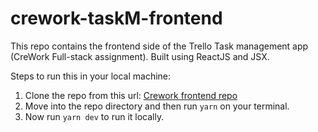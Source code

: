 # crework-taskM-frontend

This repo contains the frontend side of the Trello Task management app (CreWork Full-stack assignment). Built using ReactJS and JSX.

Steps to run this in your local machine:

1. Clone the repo from this url: [Crework frontend repo](https://github.com/shubh-37/crework-taskM-frontend)
2. Move into the repo directory and then run `yarn` on your terminal.
3. Now run `yarn dev` to run it locally.

